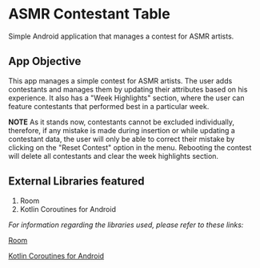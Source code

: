 # ASMR Contestant Table
Simple Android application that manages a contest for ASMR artists.

## App Objective
This app manages a simple contest for ASMR artists. The user adds contestants and manages them by
updating their attributes based on his experience. It also has a "Week Highlights" section, where
the user can feature contestants that performed best in a particular week.

**NOTE**
As it stands now, contestants cannot be excluded individually, therefore, if any mistake is made 
during insertion or while updating a contestant data, the user will only be able to correct their
mistake by clicking on the "Reset Contest" option in the menu. Rebooting the contest will delete 
all contestants and clear the week highlights section.

## External Libraries featured
1. Room
2. Kotlin Coroutines for Android

*For information regarding the libraries used, please refer to these links:*
<p><a href="https://developer.android.com/training/data-storage/room">Room</a></p>
<p><a href="https://developer.android.com/kotlin/coroutines">Kotlin Coroutines for Android</a></p>